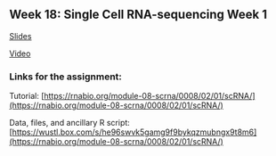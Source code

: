 ## Week 18: Single Cell RNA-sequencing Week 1

[Slides](https://github.com/genome/bfx-workshop/blob/master/archive/lectures/week_18/week_18_scrna_petti.pdf)

[Video](https://wustl.box.com/s/i8vzwy76jj0548587runyzw28rexu709)

### Links for the assignment:

Tutorial: [https://rnabio.org/module-08-scrna/0008/02/01/scRNA/](https://rnabio.org/module-08-scrna/0008/02/01/scRNA/)

Data, files, and ancillary R script: [https://wustl.box.com/s/he96swvk5gamg9f9bykqzmubngx9t8m6](https://rnabio.org/module-08-scrna/0008/02/01/scRNA/)
